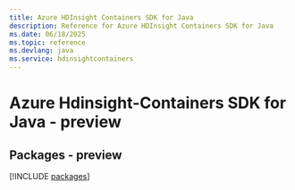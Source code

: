 ```yaml
---
title: Azure HDInsight Containers SDK for Java
description: Reference for Azure HDInsight Containers SDK for Java
ms.date: 06/18/2025
ms.topic: reference
ms.devlang: java
ms.service: hdinsightcontainers
---
```

# Azure Hdinsight-Containers SDK for Java - preview
## Packages - preview
[!INCLUDE [packages](hdinsight-containers-index.md)]